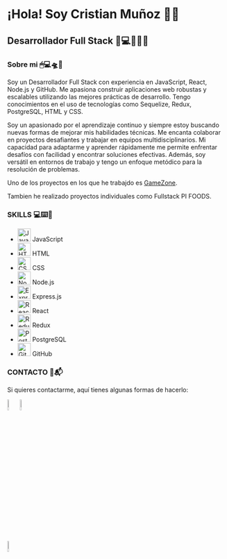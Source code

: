 # ¡Hola! Soy Cristian Muñoz 👋🦾 

## Desarrollador Full Stack 🚀💻👨🏻‍💻

### Sobre mi  🖱💻🛸🔭  

Soy un Desarrollador Full Stack con experiencia en JavaScript, React, Node.js y GitHub. Me apasiona construir aplicaciones web robustas y escalables utilizando las mejores prácticas de desarrollo. Tengo conocimientos en el uso de tecnologías como Sequelize, Redux, PostgreSQL, HTML y CSS.

Soy un apasionado por el aprendizaje continuo y siempre estoy buscando nuevas formas de mejorar mis habilidades técnicas. Me encanta colaborar en proyectos desafiantes y trabajar en equipos multidisciplinarios.
Mi capacidad para adaptarme y aprender rápidamente me permite enfrentar desafíos con facilidad y encontrar soluciones efectivas. Además, soy versátil en entornos de trabajo y tengo un enfoque metódico para la resolución de problemas.

Uno de los proyectos en los que he trabajdo es [GameZone](https://front-gamezone-production.up.railway.app/).

Tambien he realizado proyectos individuales como Fullstack PI FOODS.

### SKILLS 💻⌨️🔧


- <img src="https://cdn.jsdelivr.net/gh/devicons/devicon/icons/javascript/javascript-original.svg" alt="JavaScript" width="30" height="30"/> JavaScript
- <img src="https://cdn.jsdelivr.net/gh/devicons/devicon/icons/html5/html5-original.svg" alt="HTML" width="30" height="30"/> HTML
- <img src="https://cdn.jsdelivr.net/gh/devicons/devicon/icons/css3/css3-original.svg" alt="CSS" width="30" height="30"/> CSS
- <img src="https://cdn.jsdelivr.net/gh/devicons/devicon/icons/nodejs/nodejs-original.svg" alt="Node.js" width="30" height="30"/> Node.js
- <img src="https://cdn.jsdelivr.net/gh/devicons/devicon/icons/express/express-original.svg" alt="Express.js" width="30" height="30"/> Express.js
- <img src="https://cdn.jsdelivr.net/gh/devicons/devicon/icons/react/react-original.svg" alt="React" width="30" height="30"/> React
- <img src="https://cdn.jsdelivr.net/gh/devicons/devicon/icons/redux/redux-original.svg" alt="Redux" width="30" height="30"/> Redux
- <img src="https://cdn.jsdelivr.net/gh/devicons/devicon/icons/postgresql/postgresql-original.svg" alt="PostgreSQL" width="30" height="30"/> PostgreSQL
- <img src="https://cdn.jsdelivr.net/gh/devicons/devicon/icons/github/github-original.svg" alt="GitHub" width="30" height="30"/> GitHub

### CONTACTO  📲📬 

Si quieres contactarme, aquí tienes algunas formas de hacerlo:


<a href="https://www.linkedin.com/in/cristian-mu%C3%B1oz-27215a267" target="_blank"><img src="https://cdn-icons-png.flaticon.com/256/174/174857.png" alt="linkedin icon" width="5%" height="8%"/></a>
<a href="mailto:crz9410@gmail.com">
  <img src="https://w7.pngwing.com/pngs/758/665/png-transparent-new-logo-gmail-google-new-logos-icon.png" alt="Icono de Gmail" width="5%" height="8%">
</a>

<a href="mailto:crisstofer_9410@hotmail.com">
  <img src="https://cdn-icons-png.flaticon.com/512/732/732223.png" alt="Icono de Hotmail" width="5%" height="8%">
</a>
